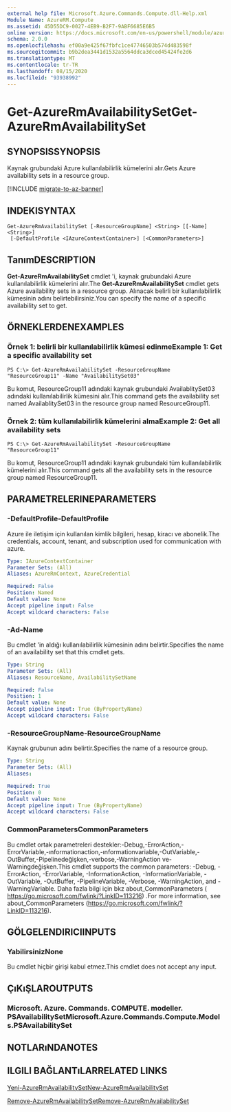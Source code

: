 ```yaml
---
external help file: Microsoft.Azure.Commands.Compute.dll-Help.xml
Module Name: AzureRM.Compute
ms.assetid: 45D55DC9-0027-4EB9-B2F7-9ABF6685E6B5
online version: https://docs.microsoft.com/en-us/powershell/module/azurerm.compute/get-azurermavailabilityset
schema: 2.0.0
ms.openlocfilehash: ef00a9e425f67fbfc1ce47746503b574d483598f
ms.sourcegitcommit: b9b2dea3441d1532a5564ddca3dced45424fe2d6
ms.translationtype: MT
ms.contentlocale: tr-TR
ms.lasthandoff: 08/15/2020
ms.locfileid: "93938992"
---
```

# <span data-ttu-id="a97c8-101">Get-AzureRmAvailabilitySet</span><span class="sxs-lookup"><span data-stu-id="a97c8-101">Get-AzureRmAvailabilitySet</span></span>

## <span data-ttu-id="a97c8-102">SYNOPSIS</span><span class="sxs-lookup"><span data-stu-id="a97c8-102">SYNOPSIS</span></span>
<span data-ttu-id="a97c8-103">Kaynak grubundaki Azure kullanılabilirlik kümelerini alır.</span><span class="sxs-lookup"><span data-stu-id="a97c8-103">Gets Azure availability sets in a resource group.</span></span>

[!INCLUDE [migrate-to-az-banner](../../includes/migrate-to-az-banner.md)]

## <span data-ttu-id="a97c8-104">INDEKI</span><span class="sxs-lookup"><span data-stu-id="a97c8-104">SYNTAX</span></span>

```
Get-AzureRmAvailabilitySet [-ResourceGroupName] <String> [[-Name] <String>]
 [-DefaultProfile <IAzureContextContainer>] [<CommonParameters>]
```

## <span data-ttu-id="a97c8-105">Tanım</span><span class="sxs-lookup"><span data-stu-id="a97c8-105">DESCRIPTION</span></span>
<span data-ttu-id="a97c8-106">**Get-AzureRmAvailabilitySet** cmdlet 'i, kaynak grubundaki Azure kullanılabilirlik kümelerini alır.</span><span class="sxs-lookup"><span data-stu-id="a97c8-106">The **Get-AzureRmAvailabilitySet** cmdlet gets Azure availability sets in a resource group.</span></span>
<span data-ttu-id="a97c8-107">Alınacak belirli bir kullanılabilirlik kümesinin adını belirtebilirsiniz.</span><span class="sxs-lookup"><span data-stu-id="a97c8-107">You can specify the name of a specific availability set to get.</span></span>

## <span data-ttu-id="a97c8-108">ÖRNEKLERDEN</span><span class="sxs-lookup"><span data-stu-id="a97c8-108">EXAMPLES</span></span>

### <span data-ttu-id="a97c8-109">Örnek 1: belirli bir kullanılabilirlik kümesi edinme</span><span class="sxs-lookup"><span data-stu-id="a97c8-109">Example 1: Get a specific availability set</span></span>
```
PS C:\> Get-AzureRmAvailabilitySet -ResourceGroupName "ResourceGroup11" -Name "AvailabilitySet03"
```

<span data-ttu-id="a97c8-110">Bu komut, ResourceGroup11 adındaki kaynak grubundaki AvailablitySet03 adındaki kullanılabilirlik kümesini alır.</span><span class="sxs-lookup"><span data-stu-id="a97c8-110">This command gets the availability set named AvailablitySet03 in the resource group named ResourceGroup11.</span></span>

### <span data-ttu-id="a97c8-111">Örnek 2: tüm kullanılabilirlik kümelerini alma</span><span class="sxs-lookup"><span data-stu-id="a97c8-111">Example 2: Get all availability sets</span></span>
```
PS C:\> Get-AzureRmAvailabilitySet -ResourceGroupName "ResourceGroup11"
```

<span data-ttu-id="a97c8-112">Bu komut, ResourceGroup11 adındaki kaynak grubundaki tüm kullanılabilirlik kümelerini alır.</span><span class="sxs-lookup"><span data-stu-id="a97c8-112">This command gets all the availability sets in the resource group named ResourceGroup11.</span></span>

## <span data-ttu-id="a97c8-113">PARAMETRELERINE</span><span class="sxs-lookup"><span data-stu-id="a97c8-113">PARAMETERS</span></span>

### <span data-ttu-id="a97c8-114">-DefaultProfile</span><span class="sxs-lookup"><span data-stu-id="a97c8-114">-DefaultProfile</span></span>
<span data-ttu-id="a97c8-115">Azure ile iletişim için kullanılan kimlik bilgileri, hesap, kiracı ve abonelik.</span><span class="sxs-lookup"><span data-stu-id="a97c8-115">The credentials, account, tenant, and subscription used for communication with azure.</span></span>

```yaml
Type: IAzureContextContainer
Parameter Sets: (All)
Aliases: AzureRmContext, AzureCredential

Required: False
Position: Named
Default value: None
Accept pipeline input: False
Accept wildcard characters: False
```

### <span data-ttu-id="a97c8-116">-Ad</span><span class="sxs-lookup"><span data-stu-id="a97c8-116">-Name</span></span>
<span data-ttu-id="a97c8-117">Bu cmdlet 'in aldığı kullanılabilirlik kümesinin adını belirtir.</span><span class="sxs-lookup"><span data-stu-id="a97c8-117">Specifies the name of an availability set that this cmdlet gets.</span></span>

```yaml
Type: String
Parameter Sets: (All)
Aliases: ResourceName, AvailabilitySetName

Required: False
Position: 1
Default value: None
Accept pipeline input: True (ByPropertyName)
Accept wildcard characters: False
```

### <span data-ttu-id="a97c8-118">-ResourceGroupName</span><span class="sxs-lookup"><span data-stu-id="a97c8-118">-ResourceGroupName</span></span>
<span data-ttu-id="a97c8-119">Kaynak grubunun adını belirtir.</span><span class="sxs-lookup"><span data-stu-id="a97c8-119">Specifies the name of a resource group.</span></span>

```yaml
Type: String
Parameter Sets: (All)
Aliases: 

Required: True
Position: 0
Default value: None
Accept pipeline input: True (ByPropertyName)
Accept wildcard characters: False
```

### <span data-ttu-id="a97c8-120">CommonParameters</span><span class="sxs-lookup"><span data-stu-id="a97c8-120">CommonParameters</span></span>
<span data-ttu-id="a97c8-121">Bu cmdlet ortak parametreleri destekler:-Debug,-ErrorAction,-ErrorVariable,-ınformationaction,-ınformationvariable,-OutVariable,-OutBuffer,-Pipelinedeğişken,-verbose,-WarningAction ve-Warningdeğişken.</span><span class="sxs-lookup"><span data-stu-id="a97c8-121">This cmdlet supports the common parameters: -Debug, -ErrorAction, -ErrorVariable, -InformationAction, -InformationVariable, -OutVariable, -OutBuffer, -PipelineVariable, -Verbose, -WarningAction, and -WarningVariable.</span></span> <span data-ttu-id="a97c8-122">Daha fazla bilgi için bkz about_CommonParameters ( https://go.microsoft.com/fwlink/?LinkID=113216) .</span><span class="sxs-lookup"><span data-stu-id="a97c8-122">For more information, see about_CommonParameters (https://go.microsoft.com/fwlink/?LinkID=113216).</span></span>

## <span data-ttu-id="a97c8-123">GÖLGELENDIRICI</span><span class="sxs-lookup"><span data-stu-id="a97c8-123">INPUTS</span></span>

### <span data-ttu-id="a97c8-124">Yabilirsiniz</span><span class="sxs-lookup"><span data-stu-id="a97c8-124">None</span></span>
<span data-ttu-id="a97c8-125">Bu cmdlet hiçbir girişi kabul etmez.</span><span class="sxs-lookup"><span data-stu-id="a97c8-125">This cmdlet does not accept any input.</span></span>

## <span data-ttu-id="a97c8-126">ÇıKıŞLAR</span><span class="sxs-lookup"><span data-stu-id="a97c8-126">OUTPUTS</span></span>

### <span data-ttu-id="a97c8-127">Microsoft. Azure. Commands. COMPUTE. modeller. PSAvailabilitySet</span><span class="sxs-lookup"><span data-stu-id="a97c8-127">Microsoft.Azure.Commands.Compute.Models.PSAvailabilitySet</span></span>

## <span data-ttu-id="a97c8-128">NOTLARıNDA</span><span class="sxs-lookup"><span data-stu-id="a97c8-128">NOTES</span></span>

## <span data-ttu-id="a97c8-129">ILGILI BAĞLANTıLAR</span><span class="sxs-lookup"><span data-stu-id="a97c8-129">RELATED LINKS</span></span>

[<span data-ttu-id="a97c8-130">Yeni-AzureRmAvailabilitySet</span><span class="sxs-lookup"><span data-stu-id="a97c8-130">New-AzureRmAvailabilitySet</span></span>](./New-AzureRmAvailabilitySet.md)

[<span data-ttu-id="a97c8-131">Remove-AzureRmAvailabilitySet</span><span class="sxs-lookup"><span data-stu-id="a97c8-131">Remove-AzureRmAvailabilitySet</span></span>](./Remove-AzureRmAvailabilitySet.md)



